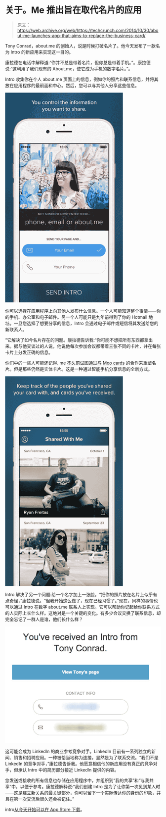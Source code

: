# 关于。Me 推出旨在取代名片的应用 

> 原文：<https://web.archive.org/web/https://techcrunch.com/2014/10/30/about-me-launches-app-that-aims-to-replace-the-business-card/>

Tony Conrad，about.me 的创始人，说是时候打破名片了。他今天发布了一款名为 Intro 的新应用来实现这一目的。

康拉德在电话中解释道:“你并不总是带着名片，但你总是带着手机。”。康拉德说:“这利用了我们现有的 About.me，使它成为手机的数字名片。”。

Intro 收集你在个人 about.me 页面上的信息，例如你的照片和联系信息，并将其放在应用程序的最前面和中心。然后，您可以与其他人分享这些信息。

![image003](img/914b644f72d7f8710aa4426d0ec46012.png)

你可以选择在应用程序上向其他人发布什么信息。一个人可能知道整个事情——你的手机、办公室和电子邮件。另一个人可能只是九年前得到了你的 Hotmail 地址。一旦您选择了想要分享的信息，Intro 会通过电子邮件或短信将其发送给您的新联系人。

“它解决了如今名片存在的问题。康拉德告诉我:“你可能不想把所有东西都拿出来。据与他交谈过的人说，他说他每次参加会议都带着三张不同的卡片，并在每张卡片上分发正确的信息。

你们中的一些人可能还记得. me [不久前试图通过与](https://web.archive.org/web/20221218181126/http://about.me/offers/cards) [Moo cards](https://web.archive.org/web/20221218181126/http://us.moo.com/) 的合作来重塑名片。但是那些仍然是实体卡片。这是一种通过智能手机分享信息的全新方式。

![about.me Intro App](img/850b6d0ed1a5d2c200cdffc8cd53355d.png)

Intro 解决了另一个问题:给一个名字加上一张脸。“把你的照片放在名片上似乎有点奇怪，”康拉德说。“但我开始这么做了，现在已经习惯了。”现在，同样的事情也可以通过 Intro 在数字 about.me 联系人上实现。它可以帮助你记起给你联系方式的人实际上长什么样。这绝对是一个关键的变化。有多少会议交换了联系信息，却完全忘记了一群人是谁，他们长什么样？

![aboutmeintro](img/6f8f93fbe32f03174f35eef98e10a7aa.png)

这可能会成为 LinkedIn 的商业参考竞争对手。LinkedIn 目前有一系列独立的新闻、销售和招聘应用。一种被恰当地称为连接，显然是为了联系交流。“我们不是 LinkedIn 的竞争对手，”康拉德告诉我。他愿意相信他的新应用没有真正的竞争对手，但承认 Intro 中的简历部分接近 LinkedIn 提供的内容。

您发送或接收的所有信息也存储在应用程序中，并组织到“我的共享”和“与我共享”中，以便于参考。康拉德解释说:“我们创建 Intro 是为了让你第一次见到某人时——这是建立新关系的最关键部分，你可以留下一个实际传达你的身份的印象，并且在第一次交流后很久还会被记住。”

intro[从今天开始可以在 App Store 下载](https://web.archive.org/web/20221218181126/https://itunes.apple.com/us/app/intro-by-about.me/id929851006)。